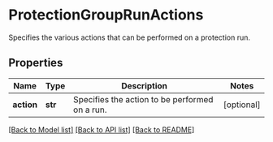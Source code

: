# ProtectionGroupRunActions

Specifies the various actions that can be performed on a protection run.

## Properties
Name | Type | Description | Notes
------------ | ------------- | ------------- | -------------
**action** | **str** | Specifies the action to be performed on a run. | [optional] 

[[Back to Model list]](../README.md#documentation-for-models) [[Back to API list]](../README.md#documentation-for-api-endpoints) [[Back to README]](../README.md)


